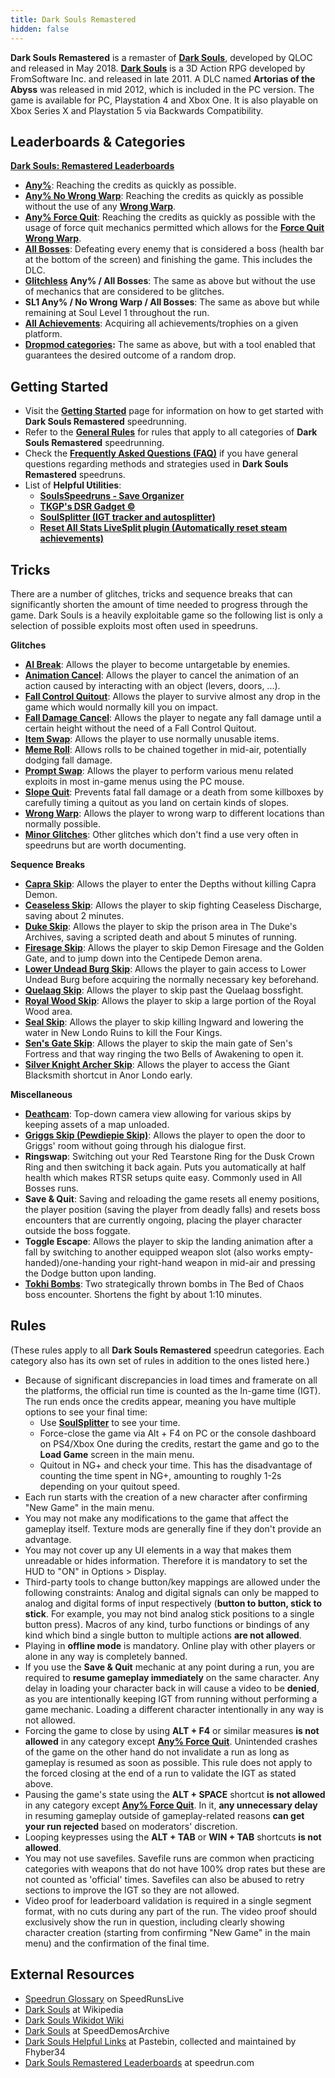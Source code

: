```yaml
---
title: Dark Souls Remastered
hidden: false
---
```

**Dark Souls Remastered** is a remaster of [**Dark Souls**](/darksouls), developed by QLOC and released in May 2018. [**Dark Souls**](/darksouls) is a 3D Action RPG developed by FromSoftware Inc. and released in late 2011. A DLC named **Artorias of the Abyss** was released in mid 2012, which is included in the PC version. The game is available for PC, Playstation 4 and Xbox One. It is also playable on Xbox Series X and Playstation 5 via Backwards Compatibility.

## Leaderboards & Categories

[**Dark Souls: Remastered Leaderboards**](https://www.speedrun.com/darksoulsremastered)

- [**Any%**](/ds1remaster/any): Reaching the credits as quickly as possible.
- [**Any% No Wrong Warp**](/ds1remaster/any-no-wrong-warp): Reaching the credits as quickly as possible without the use of any [**Wrong Warp**](/darksouls/wrong-warp).
- [**Any% Force Quit**](/ds1remaster/any-force-quit): Reaching the credits as quickly as possible with the usage of force quit mechanics permitted which allows for the [**Force Quit Wrong Warp**](/darksouls/wrong-warp).
- [**All Bosses**](/ds1remaster/all-bosses): Defeating every enemy that is considered a boss (health bar at the bottom of the screen) and finishing the game. This includes the DLC.
- [**Glitchless**](/ds1remaster/glitchless)                **Any% / All Bosses**: The same as above but without the use of mechanics that are considered to be glitches.
- **SL1 Any% / No Wrong Warp / All Bosses**: The same as above but while remaining at Soul Level 1 throughout the run.
- [**All Achievements**](/ds1remaster/all-achievements): Acquiring all achievements/trophies on a given platform.
- [**Dropmod categories**](https://soulsspeedruns.com/ds1remaster/dropmod-categories/)**:** The same as above, but with a tool enabled that guarantees the desired outcome of a random drop.

## Getting Started

- Visit the [**Getting Started**](/ds1remaster/getting-started) page for information on how to get started with **Dark Souls Remastered** speedrunning.
- Refer to the [**General Rules**](/ds1remaster#rules) for rules that apply to all categories of **Dark Souls Remastered** speedrunning.
- Check the [**Frequently Asked Questions (FAQ)**](/darksouls/frequently-asked-questions) if you have general questions regarding methods and strategies used in **Dark Souls Remastered** speedruns.
- List of **Helpful Utilities**:
  - [**SoulsSpeedruns - Save Organizer**](//github.com/Kahmul/SoulsSpeedruns-Save-Organizer/releases)
  - [**TKGP's DSR Gadget ©**](//github.com/JKAnderson/DSR-Gadget/releases)
  - [**SoulSplitter (IGT tracker and autosplitter)**](https://github.com/FrankvdStam/SoulSplitter)
  - [**Reset All Stats LiveSplit plugin (Automatically reset steam achievements)**](//github.com/CapitaineToinon/LiveSplit.ResetAllStats)

## Tricks

There are a number of glitches, tricks and sequence breaks that can significantly shorten the amount of time needed to progress through the game. Dark Souls is a heavily exploitable game so the following list is only a selection of possible exploits most often used in speedruns.

**Glitches**

- [**AI Break**](/ds1remaster/ai-break): Allows the player to become untargetable by enemies.
- [**Animation Cancel**](/darksouls/animation-cancel): Allows the player to cancel the animation of an action caused by interacting with an object (levers, doors, ...).
- [**Fall Control Quitout**](/darksouls/fall-control-quitout): Allows the player to survive almost any drop in the game which would normally kill you on impact.
- [**Fall Damage Cancel**](/darksouls/fall-damage-cancel): Allows the player to negate any fall damage until a certain height without the need of a Fall Control Quitout.
- [**Item Swap**](/darksouls/item-swap): Allows the player to use normally unusable items.
- [**Meme Roll**](/darksouls/meme-roll): Allows rolls to be chained together in mid-air, potentially dodging fall damage.
- [**Prompt Swap**](/darksouls/prompt-swap): Allows the player to perform various menu related exploits in most in-game menus using the PC mouse.
- [**Slope Quit**](/darksouls/slope-quit): Prevents fatal fall damage or a death from some killboxes by carefully timing a quitout as you land on certain kinds of slopes.
- [**Wrong Warp**](/darksouls/wrong-warp): Allows the player to wrong warp to different locations than normally possible.
- [**Minor Glitches**](/darksouls/minor-glitches): Other glitches which don't find a use very often in speedruns but are worth documenting.

**Sequence Breaks**

- [**Capra Skip**](/darksouls/capra-skip): Allows the player to enter the Depths without killing Capra Demon.
- [**Ceaseless Skip**](/darksouls/ceaseless-skip): Allows the player to skip fighting Ceaseless Discharge, saving about 2 minutes.
- [**Duke Skip**](/darksouls/duke-skip): Allows the player to skip the prison area in The Duke's Archives, saving a scripted death and about 5 minutes of running.
- [**Firesage Skip**](/darksouls/firesage-skip): Allows the player to skip Demon Firesage and the Golden Gate, and to jump down into the Centipede Demon arena.
- [**Lower Undead Burg Skip**](/darksouls/lower-undead-burg-skip): Allows the player to gain access to Lower Undead Burg before acquiring the normally necessary key beforehand.
- [**Quelaag Skip**](/darksouls/quelaag-skip): Allows the player to skip past the Quelaag bossfight.
- [**Royal Wood Skip**](/darksouls/royal-wood-skip): Allows the player to skip a large portion of the Royal Wood area.
- [**Seal Skip**](/darksouls/seal-skip): Allows the player to skip killing Ingward and lowering the water in New Londo Ruins to kill the Four Kings.
- [**Sen's Gate Skip**](/darksouls/sens-gate-skip): Allows the player to skip the main gate of Sen's Fortress and that way ringing the two Bells of Awakening to open it.
- [**Silver Knight Archer Skip**](/darksouls/silver-knight-archer-skip): Allows the player to access the Giant Blacksmith shortcut in Anor Londo early.

**Miscellaneous**

- [**Deathcam**](/darksouls/deathcam): Top-down camera view allowing for various skips by keeping assets of a map unloaded.
- [**Griggs Skip (Pewdiepie Skip)**](/darksouls/pewdiepie-skip): Allows the player to open the door to Griggs' room without going through his dialogue first.
- **Ringswap**: Switching out your Red Tearstone Ring for the Dusk Crown Ring and then switching it back again. Puts you automatically at half health which makes RTSR setups quite easy. Commonly used in All Bosses runs.
- **Save & Quit**: Saving and reloading the game resets all enemy positions, the player position (saving the player from deadly falls) and resets boss encounters that are currently ongoing, placing the player character outside the boss foggate.
- **Toggle Escape**: Allows the player to skip the landing animation after a fall by switching to another equipped weapon slot (also works empty-handed)/one-handing your right-hand weapon in mid-air and pressing the Dodge button upon landing.
- [**Tokhi Bombs**](/darksouls/tokhi-bombs): Two strategically thrown bombs in The Bed of Chaos boss encounter. Shortens the fight by about 1:10 minutes.

## Rules

(These rules apply to all **Dark Souls Remastered** speedrun categories. Each category also has its own set of rules in addition to the ones listed here.)

- Because of significant discrepancies in load times and framerate on all the platforms, the official run time is counted as the In-game time (IGT). The run ends once the credits appear, meaning you have multiple options to see your final time:
  - Use [**SoulSplitter**](https://github.com/FrankvdStam/SoulSplitter) to see your time.
  - Force-close the game via Alt + F4 on PC or the console dashboard on PS4/Xbox One during the credits, restart the game and go to the **Load Game** screen in the main menu.
  - Quitout in NG+ and check your time. This has the disadvantage of counting the time spent in NG+, amounting to roughly 1-2s depending on your quitout speed.
- Each run starts with the creation of a new character after confirming "New Game" in the main menu.
- You may not make any modifications to the game that affect the gameplay itself. Texture mods are generally fine if they don't provide an advantage.
- You may not cover up any UI elements in a way that makes them unreadable or hides information. Therefore it is mandatory to set the HUD to "ON" in Options > Display.
- Third-party tools to change button/key mappings are allowed under the following constraints: Analog and digital signals can only be mapped to analog and digital forms of input respectively (**button to button, stick to stick**. For example, you may not bind analog stick positions to a single button press). Macros of any kind, turbo functions or bindings of any kind which bind a single button to multiple actions **are not allowed**.
- Playing in **offline mode** is mandatory. Online play with other players or alone in any way is completely banned.
- If you use the **Save & Quit** mechanic at any point during a run, you are required to **resume gameplay immediately** on the same character. Any delay in loading your character back in will cause a video to be **denied**, as you are intentionally keeping IGT from running without performing a game mechanic. Loading a different character intentionally in any way is not allowed.
- Forcing the game to close by using **ALT + F4** or similar measures **is not allowed** in any category except [**Any% Force Quit**](/ds1remaster/any-force-quit). Unintended crashes of the game on the other hand do not invalidate a run as long as gameplay is resumed as soon as possible. This rule does not apply to the forced closing at the end of a run to validate the IGT as stated above.
- Pausing the game's state using the **ALT + SPACE** shortcut **is not allowed** in any category except [**Any% Force Quit**](/ds1remaster/any-force-quit). In it, **any unnecessary delay** in resuming gameplay outside of gameplay-related reasons **can get your run rejected** based on moderators' discretion.
- Looping keypresses using the **ALT + TAB** or **WIN + TAB** shortcuts **is not allowed**.
- You may not use savefiles. Savefile runs are common when practicing categories with weapons that do not have 100% drop rates but these are not counted as 'official' times. Savefiles can also be abused to retry sections to improve the IGT so they are not allowed.
- Video proof for leaderboard validation is required in a single segment format, with no cuts during any part of the run. The video proof should exclusively show the run in question, including clearly showing character creation (starting from confirming "New Game" in the main menu) and the confirmation of the final time.

## External Resources

- [Speedrun Glossary](//www.speedrunslive.com/faq/glossary/) on SpeedRunsLive
- [Dark Souls](//en.wikipedia.org/wiki/Dark_Souls) at Wikipedia
- [Dark Souls Wikidot Wiki](//darksouls.wikidot.com)
- [Dark Souls](//speeddemosarchive.com/DarkSouls.html) at SpeedDemosArchive
- [Dark Souls Helpful Links](//pastebin.com/WkfywHbd) at Pastebin, collected and maintained by Fhyber34
- [Dark Souls Remastered Leaderboards](//www.speedrun.com/darksoulsremastered) at speedrun.com
